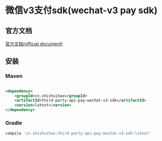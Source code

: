 # 微信v3支付sdk(wechat-v3 pay sdk)

## 官方文档

[官方文档(official document)](https://pay.weixin.qq.com/wiki/doc/apiv3/index.shtml)

## 安装

### Maven

```xml

<dependency>
    <groupId>cn.shishuihao</groupId>
    <artifactId>third-party-api-pay-wechat-v3-sdk</artifactId>
    <version>latest</version>
</dependency>
```

### Gradle

```groovy
compile 'cn.shishuihao:third-party-api-pay-wechat-v3-sdk:latest'
```
